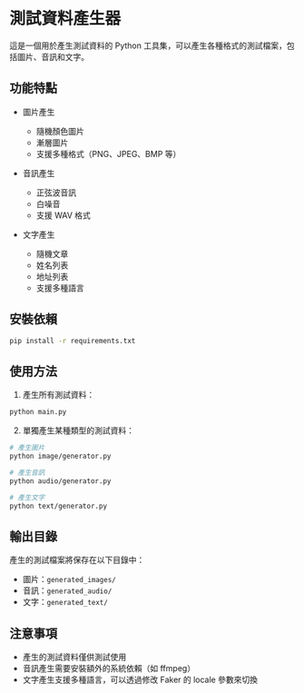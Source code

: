 # 測試資料產生器

這是一個用於產生測試資料的 Python 工具集，可以產生各種格式的測試檔案，包括圖片、音訊和文字。

## 功能特點

- 圖片產生
  - 隨機顏色圖片
  - 漸層圖片
  - 支援多種格式（PNG、JPEG、BMP 等）

- 音訊產生
  - 正弦波音訊
  - 白噪音
  - 支援 WAV 格式

- 文字產生
  - 隨機文章
  - 姓名列表
  - 地址列表
  - 支援多種語言

## 安裝依賴

```bash
pip install -r requirements.txt
```

## 使用方法

1. 產生所有測試資料：
```bash
python main.py
```

2. 單獨產生某種類型的測試資料：
```bash
# 產生圖片
python image/generator.py

# 產生音訊
python audio/generator.py

# 產生文字
python text/generator.py
```

## 輸出目錄

產生的測試檔案將保存在以下目錄中：
- 圖片：`generated_images/`
- 音訊：`generated_audio/`
- 文字：`generated_text/`

## 注意事項

- 產生的測試資料僅供測試使用
- 音訊產生需要安裝額外的系統依賴（如 ffmpeg）
- 文字產生支援多種語言，可以透過修改 Faker 的 locale 參數來切換
